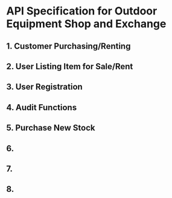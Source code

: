 # API Specification for Outdoor Equipment Shop and Exchange

## 1. Customer Purchasing/Renting

## 2. User Listing Item for Sale/Rent

## 3. User Registration

## 4. Audit Functions

## 5. Purchase New Stock

## 6. 

## 7.

## 8. 
